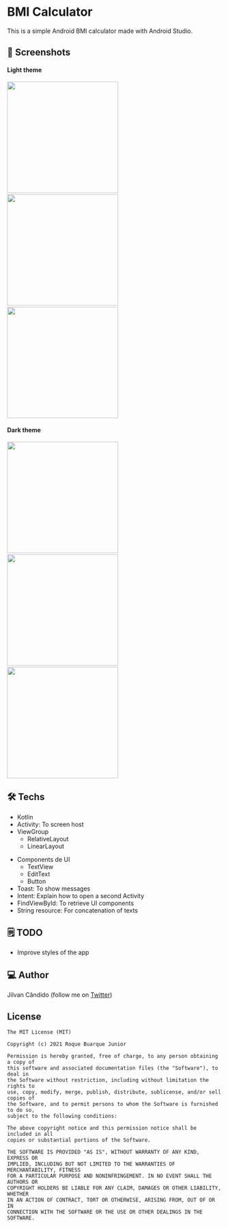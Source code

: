 # BMI Calculator
This is a simple Android BMI calculator made with Android Studio.

## :camera_flash: Screenshots
#### Light theme
<img src="/screenshots/screen_light1.png" width="260">&emsp;<img src="/screenshots/screen_light2.png" width="260">&emsp;<img src="/screenshots/screen_light3.png" width="260">

#### Dark theme
<img src="/screenshots/screen_dark1.png" width="260">&emsp;<img src="/screenshots/screen_dark2.png" width="260">&emsp;<img src="/screenshots/screen_dark3.png" width="260">

## :hammer_and_wrench: Techs
* Kotlin
* Activity: To screen host
* ViewGroup
  * RelativeLayout
  * LinearLayout
- Components de UI
  - TextView
  - EditText
  - Button
- Toast: To show messages
- Intent: Explain how to open a second Activity
- FindViewById: To retrieve UI components
- String resource: For concatenation of texts


## :spiral_notepad: TODO
- Improve styles of the app

## :computer: Author
Jilvan Cândido (follow me on [Twitter](https://twitter.com/jilvanx))

## License
```  
The MIT License (MIT)  
  
Copyright (c) 2021 Roque Buarque Junior  
  
Permission is hereby granted, free of charge, to any person obtaining a copy of  
this software and associated documentation files (the "Software"), to deal in  
the Software without restriction, including without limitation the rights to  
use, copy, modify, merge, publish, distribute, sublicense, and/or sell copies of  
the Software, and to permit persons to whom the Software is furnished to do so,  
subject to the following conditions:  
  
The above copyright notice and this permission notice shall be included in all  
copies or substantial portions of the Software.  
  
THE SOFTWARE IS PROVIDED "AS IS", WITHOUT WARRANTY OF ANY KIND, EXPRESS OR  
IMPLIED, INCLUDING BUT NOT LIMITED TO THE WARRANTIES OF MERCHANTABILITY, FITNESS  
FOR A PARTICULAR PURPOSE AND NONINFRINGEMENT. IN NO EVENT SHALL THE AUTHORS OR  
COPYRIGHT HOLDERS BE LIABLE FOR ANY CLAIM, DAMAGES OR OTHER LIABILITY, WHETHER  
IN AN ACTION OF CONTRACT, TORT OR OTHERWISE, ARISING FROM, OUT OF OR IN  
CONNECTION WITH THE SOFTWARE OR THE USE OR OTHER DEALINGS IN THE SOFTWARE.  
```